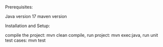 Prerequisites:

Java version 17
maven version 

Installation and Setup:

compile the project: mvn clean compile,
run project: mvn exec:java,
run unit test cases: mvn test


